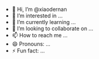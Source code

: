 - 👋 Hi, I’m @xiaodernan
- 👀 I’m interested in ...
- 🌱 I’m currently learning ...
- 💞️ I’m looking to collaborate on ...
- 📫 How to reach me ...
- 😄 Pronouns: ...
- ⚡ Fun fact: ...

<!---
xiaodernan/xiaodernan is a ✨ special ✨ repository because its `README.md` (this file) appears on your GitHub profile.
You can click the Preview link to take a look at your changes.
--->
